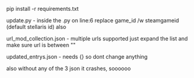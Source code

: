pip install -r requirements.txt

update.py - inside the .py on line:6 replace game_id /w steamgameid (default stellaris id)
also

url_mod_collection.json - multiple urls supported just expand the list and make sure url is between ""

updated_entrys.json - needs {} so dont change anything

also without any of the 3 json it crashes, soooooo 
